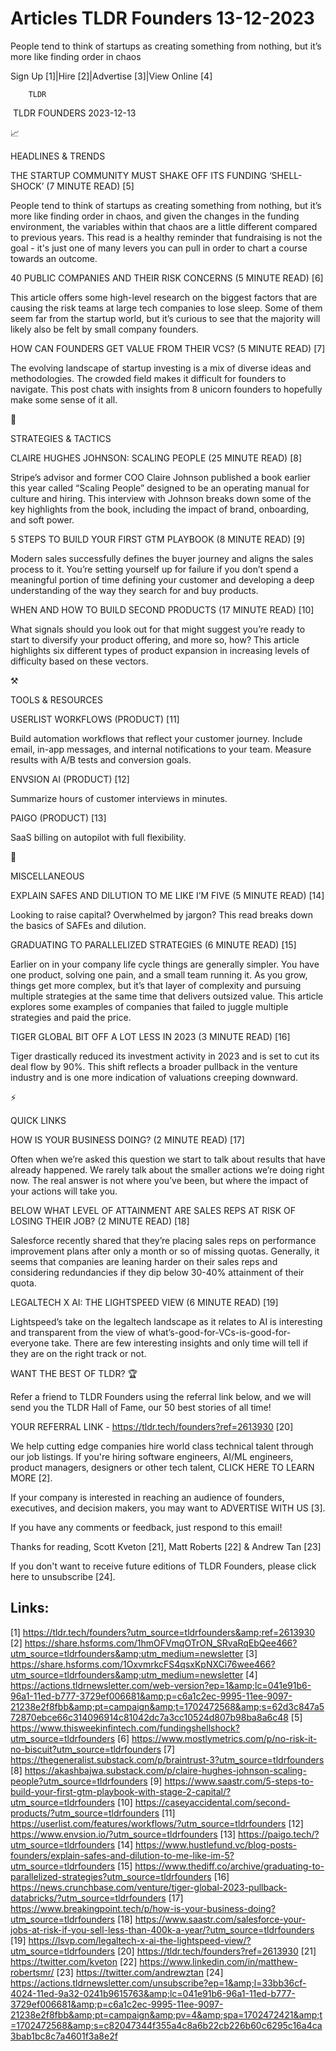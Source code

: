 # Articles TLDR Founders 13-12-2023

People tend to think of startups as creating something from nothing,
but it’s more like finding order in chaos  

Sign Up [1]|Hire [2]|Advertise [3]|View Online [4] 

		TLDR 

 TLDR FOUNDERS 2023-12-13

📈 

HEADLINES & TRENDS

 THE STARTUP COMMUNITY MUST SHAKE OFF ITS FUNDING ‘SHELL-SHOCK’ (7
MINUTE READ) [5] 

 People tend to think of startups as creating something from nothing,
but it’s more like finding order in chaos, and given the changes in
the funding environment, the variables within that chaos are a little
different compared to previous years. This read is a healthy reminder
that fundraising is not the goal - it's just one of many levers you
can pull in order to chart a course towards an outcome. 

 40 PUBLIC COMPANIES AND THEIR RISK CONCERNS (5 MINUTE READ) [6] 

 This article offers some high-level research on the biggest factors
that are causing the risk teams at large tech companies to lose sleep.
Some of them seem far from the startup world, but it’s curious to
see that the majority will likely also be felt by small company
founders. 

 HOW CAN FOUNDERS GET VALUE FROM THEIR VCS? (5 MINUTE READ) [7] 

 The evolving landscape of startup investing is a mix of diverse ideas
and methodologies. The crowded field makes it difficult for founders
to navigate. This post chats with insights from 8 unicorn founders to
hopefully make some sense of it all. 

🧠 

STRATEGIES & TACTICS

 CLAIRE HUGHES JOHNSON: SCALING PEOPLE (25 MINUTE READ) [8] 

 Stripe’s advisor and former COO Claire Johnson published a book
earlier this year called “Scaling People” designed to be an
operating manual for culture and hiring. This interview with Johnson
breaks down some of the key highlights from the book, including the
impact of brand, onboarding, and soft power. 

 5 STEPS TO BUILD YOUR FIRST GTM PLAYBOOK (8 MINUTE READ) [9] 

 Modern sales successfully defines the buyer journey and aligns the
sales process to it. You’re setting yourself up for failure if you
don’t spend a meaningful portion of time defining your customer and
developing a deep understanding of the way they search for and buy
products. 

 WHEN AND HOW TO BUILD SECOND PRODUCTS (17 MINUTE READ) [10] 

 What signals should you look out for that might suggest you’re
ready to start to diversify your product offering, and more so, how?
This article highlights six different types of product expansion in
increasing levels of difficulty based on these vectors. 

⚒️ 

TOOLS & RESOURCES

 USERLIST WORKFLOWS (PRODUCT) [11] 

 Build automation workflows that reflect your customer journey.
Include email, in-app messages, and internal notifications to your
team. Measure results with A/B tests and conversion goals. 

 ENVSION AI (PRODUCT) [12] 

 Summarize hours of customer interviews in minutes. 

 PAIGO (PRODUCT) [13] 

 SaaS billing on autopilot with full flexibility. 

🎁 

MISCELLANEOUS

 EXPLAIN SAFES AND DILUTION TO ME LIKE I’M FIVE (5 MINUTE READ) [14]


 Looking to raise capital? Overwhelmed by jargon? This read breaks
down the basics of SAFEs and dilution. 

 GRADUATING TO PARALLELIZED STRATEGIES (6 MINUTE READ) [15] 

 Earlier on in your company life cycle things are generally simpler.
You have one product, solving one pain, and a small team running it.
As you grow, things get more complex, but it’s that layer of
complexity and pursuing multiple strategies at the same time that
delivers outsized value. This article explores some examples of
companies that failed to juggle multiple strategies and paid the
price. 

 TIGER GLOBAL BIT OFF A LOT LESS IN 2023 (3 MINUTE READ) [16] 

 Tiger drastically reduced its investment activity in 2023 and is set
to cut its deal flow by 90%. This shift reflects a broader pullback in
the venture industry and is one more indication of valuations creeping
downward. 

⚡ 

QUICK LINKS

 HOW IS YOUR BUSINESS DOING? (2 MINUTE READ) [17] 

 Often when we’re asked this question we start to talk about results
that have already happened. We rarely talk about the smaller actions
we’re doing right now. The real answer is not where you’ve been,
but where the impact of your actions will take you. 

 BELOW WHAT LEVEL OF ATTAINMENT ARE SALES REPS AT RISK OF LOSING THEIR
JOB? (2 MINUTE READ) [18] 

 Salesforce recently shared that they’re placing sales reps on
performance improvement plans after only a month or so of missing
quotas. Generally, it seems that companies are leaning harder on their
sales reps and considering redundancies if they dip below 30-40%
attainment of their quota. 

 LEGALTECH X AI: THE LIGHTSPEED VIEW (6 MINUTE READ) [19] 

 Lightspeed’s take on the legaltech landscape as it relates to AI is
interesting and transparent from the view of
what’s-good-for-VCs-is-good-for-everyone take. There are few
interesting insights and only time will tell if they are on the right
track or not. 

WANT THE BEST OF TLDR? 🏆

Refer a friend to TLDR Founders using the referral link below, and we
will send you the TLDR Hall of Fame, our 50 best stories of all time!

YOUR REFERRAL LINK - https://tldr.tech/founders?ref=2613930 [20]

 We help cutting edge companies hire world class technical talent
through our job listings. If you're hiring software engineers, AI/ML
engineers, product managers, designers or other tech talent, CLICK
HERE TO LEARN MORE [2]. 

If your company is interested in reaching an audience of founders,
executives, and decision makers, you may want to ADVERTISE WITH US
[3]. 

If you have any comments or feedback, just respond to this email! 

Thanks for reading, 
Scott Kveton [21], Matt Roberts [22] & Andrew Tan [23] 

If you don't want to receive future editions of TLDR Founders,
please click here to unsubscribe [24]. 

 

Links:
------
[1] https://tldr.tech/founders?utm_source=tldrfounders&amp;ref=2613930
[2] https://share.hsforms.com/1hmOFVmqOTrON_SRvaRqEbQee466?utm_source=tldrfounders&amp;utm_medium=newsletter
[3] https://share.hsforms.com/1OxvmrkcFS4qsxKpNXCi76wee466?utm_source=tldrfounders&amp;utm_medium=newsletter
[4] https://actions.tldrnewsletter.com/web-version?ep=1&amp;lc=041e91b6-96a1-11ed-b777-3729ef006681&amp;p=c6a1c2ec-9995-11ee-9097-21238e2f8fbb&amp;pt=campaign&amp;t=1702472568&amp;s=62d3c847a572870ebce66c314096914c81042dc7a3cc10524d807b98ba8a6c48
[5] https://www.thisweekinfintech.com/fundingshellshock?utm_source=tldrfounders
[6] https://www.mostlymetrics.com/p/no-risk-it-no-biscuit?utm_source=tldrfounders
[7] https://thegeneralist.substack.com/p/braintrust-3?utm_source=tldrfounders
[8] https://akashbajwa.substack.com/p/claire-hughes-johnson-scaling-people?utm_source=tldrfounders
[9] https://www.saastr.com/5-steps-to-build-your-first-gtm-playbook-with-stage-2-capital/?utm_source=tldrfounders
[10] https://caseyaccidental.com/second-products/?utm_source=tldrfounders
[11] https://userlist.com/features/workflows/?utm_source=tldrfounders
[12] https://www.envsion.io/?utm_source=tldrfounders
[13] https://paigo.tech/?utm_source=tldrfounders
[14] https://www.hustlefund.vc/blog-posts-founders/explain-safes-and-dilution-to-me-like-im-5?utm_source=tldrfounders
[15] https://www.thediff.co/archive/graduating-to-parallelized-strategies?utm_source=tldrfounders
[16] https://news.crunchbase.com/venture/tiger-global-2023-pullback-databricks/?utm_source=tldrfounders
[17] https://www.breakingpoint.tech/p/how-is-your-business-doing?utm_source=tldrfounders
[18] https://www.saastr.com/salesforce-your-jobs-at-risk-if-you-sell-less-than-400k-a-year/?utm_source=tldrfounders
[19] https://lsvp.com/legaltech-x-ai-the-lightspeed-view/?utm_source=tldrfounders
[20] https://tldr.tech/founders?ref=2613930
[21] https://twitter.com/kveton
[22] https://www.linkedin.com/in/matthew-robertsmr/
[23] https://twitter.com/andrewztan
[24] https://actions.tldrnewsletter.com/unsubscribe?ep=1&amp;l=33bb36cf-4024-11ed-9a32-0241b9615763&amp;lc=041e91b6-96a1-11ed-b777-3729ef006681&amp;p=c6a1c2ec-9995-11ee-9097-21238e2f8fbb&amp;pt=campaign&amp;pv=4&amp;spa=1702472421&amp;t=1702472568&amp;s=c82047344f355a4c8a6b22cb226b60c6295c16a4ca3bab1bc8c7a4601f3a8e2f